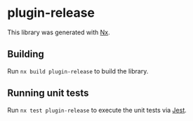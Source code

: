 # plugin-release

This library was generated with [Nx](https://nx.dev).

## Building

Run `nx build plugin-release` to build the library.

## Running unit tests

Run `nx test plugin-release` to execute the unit tests via [Jest](https://jestjs.io).
